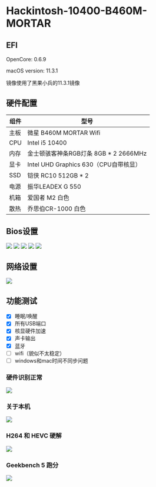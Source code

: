 # Hackintosh-10400-B460M-MORTAR
## EFI 
OpenCore: 0.6.9

macOS version: 11.3.1

镜像使用了黑果小兵的11.3.1镜像

## 硬件配置
|组件|型号|
|------|------|
|主板|微星 B460M MORTAR Wifi|
|CPU|Intel i5 10400|
|内存|金士顿骇客神条RGB灯条 8GB * 2 2666MHz|
|显卡|Intel UHD Graphics 630（CPU自带核显） |
|SSD|铠侠 RC10 512GB * 2|
|电源|振华LEADEX G 550|
|机箱|爱国者 M2 白色|
|散热|乔思伯CR-1000 白色|

## Bios设置
![](./images/pic1.png)
![](./images/pic2.png)
![](./images/pic3.png)
![](./images/pic4.png)
![](./images/pic5.png)

## 网络设置
![](./images/pic.png)

## 功能测试
- [x] 睡眠/唤醒
- [x] 所有USB端口
- [x] 核显硬件加速
- [x] 声卡输出
- [x] 蓝牙
- [ ] wifi（貌似不太稳定）
- [ ] windows和mac时间不同步问题

### 硬件识别正常
![](./images/pic6.png)

### 关于本机
![](./images/pic7.png)

### H264 和 HEVC 硬解
![](./images/pic8.png)

### Geekbench 5 跑分
![](./images/pic9.png)
